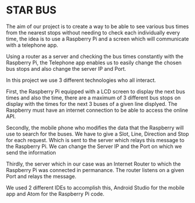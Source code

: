 # STAR BUS

The aim of our project is to create a way to be able to see various bus times from the nearest stops without needing to check each individually every time, the idea is to use a Raspberry Pi and a screen which will communicate with a telephone app.

Using a router as a server and checking the bus times constantly with the Raspberry Pi, the Telephone app enables us to easily change the chosen bus stops and also change the server IP and Port.

In this project we use 3 different technologies who all interact.

First, the Raspberry Pi equipped with a LCD screen to display the next bus times and also the time, there are a maximum of 3 different bus stops on display with the times for the next 3 buses of a given line displyed. The Raspberry must have an internet connection to be able to access the online API.

Secondly, the mobile phone who modifies the data that the Raspberry will use to search for the buses. We have to give a Slot, Line, Direction and Stop for each request. Which is sent to the server which relays this message to the Raspberry Pi. We can change the Server IP and the Port on which we send the information

Thirdly, the server which in our case was an Internet Router to which the Raspberry Pi was connected in permanance. The router listens on a given Port and relays the message.


We used 2 different IDEs to accomplish this, Android Studio for the mobile app and Atom for the Raspberry Pi code.
